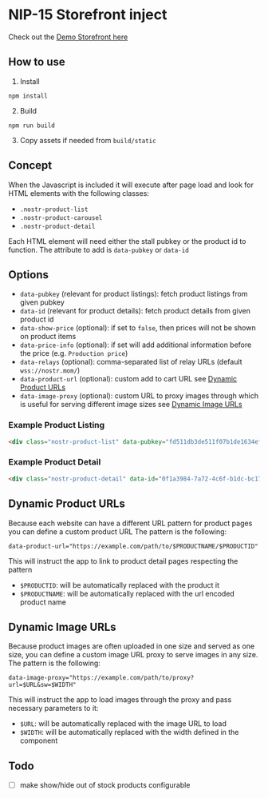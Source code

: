 # NIP-15 Storefront inject

Check out the [Demo Storefront here](https://czino.github.io/nostr-nip-15-storefront-inject)
## How to use

1. Install
```
npm install
```
2. Build
```
npm run build
```
3. Copy assets if needed from
`build/static`

## Concept
When the Javascript is included it will execute after page load and look for HTML elements with the following classes:

- `.nostr-product-list`
- `.nostr-product-carousel`
- `.nostr-product-detail`

Each HTML element will need either the stall pubkey or the product id to function. The attribute to add is `data-pubkey` or `data-id`


## Options
- `data-pubkey` (relevant for product listings): fetch product listings from given pubkey
- `data-id` (relevant for product details): fetch product details from given product id
- `data-show-price` (optional): if set to `false`, then prices will not be shown on product items
- `data-price-info` (optional): if set will add additional information before the price (e.g. `Production price`)
- `data-relays` (optional): comma-separated list of relay URLs (default `wss://nostr.mom/`)
- `data-product-url` (optional): custom add to cart URL see [Dynamic Product URLs](#dynamic-product-urls)
- `data-image-proxy` (optional): custom URL to proxy images through which is useful for serving different image sizes see [Dynamic Image URLs](#dynamic-image-urls)

### Example Product Listing
```html
<div class="nostr-product-list" data-pubkey="fd511db3de511f07b1de1634ef4e603fb7a51af5b14a7630b8df0f1bd0c705e3"></div>
```

### Example Product Detail
```html
<div class="nostr-product-detail" data-id="0f1a3984-7a72-4c6f-b1dc-bc170b6c4d8e"></div>
```

## Dynamic Product URLs
Because each website can have a different URL pattern for product pages you can define a custom product URL The pattern is the following:

`data-product-url="https://example.com/path/to/$PRODUCTNAME/$PRODUCTID"`

This will instruct the app to link to product detail pages respecting the pattern

- `$PRODUCTID`: will be automatically replaced with the product it
- `$PRODUCTNAME`: will be automatically replaced with the url encoded product name

## Dynamic Image URLs
Because product images are often uploaded in one size and served as one size, you can define a custom image URL proxy to serve images in any size. The pattern is the following:

`data-image-proxy="https://example.com/path/to/proxy?url=$URL&sw=$WIDTH"`

This will instruct the app to load images through the proxy and pass necessary parameters to it:

- `$URL`: will be automatically replaced with the image URL to load
- `$WIDTH`: will be automatically replaced with the width defined in the component

## Todo
- [ ] make show/hide out of stock products configurable
